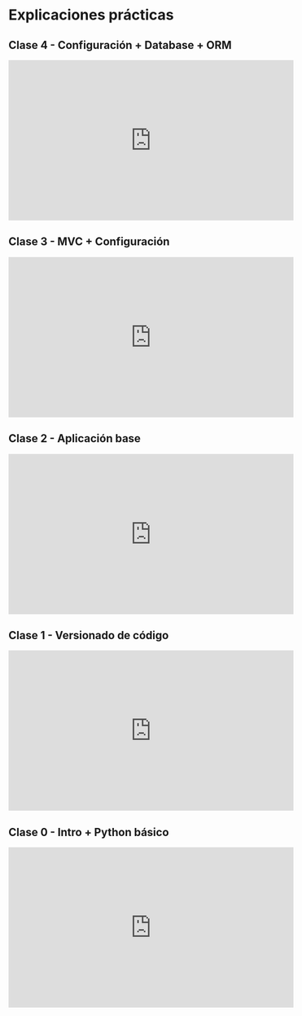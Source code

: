 # Explicaciones prácticas

## Clase 4 - Configuración + Database + ORM

<iframe width="560" height="315" src="https://www.youtube.com/embed/ahanyyXGY48" title="Clase 0 - Intro + Python básico" frameborder="0" allow="accelerometer; autoplay; encrypted-media; gyroscope; picture-in-picture; web-share" referrerpolicy="strict-origin-when-cross-origin" allowfullscreen></iframe>

## Clase 3 - MVC + Configuración

<iframe width="560" height="315" src="https://www.youtube.com/embed/fCIs4s5pY3Q" title="Clase 0 - Intro + Python básico" frameborder="0" allow="accelerometer; autoplay; encrypted-media; gyroscope; picture-in-picture; web-share" referrerpolicy="strict-origin-when-cross-origin" allowfullscreen></iframe>

## Clase 2 - Aplicación base

<iframe width="560" height="315" src="https://www.youtube.com/embed/0Ab92JagUDw" title="Clase 0 - Intro + Python básico" frameborder="0" allow="accelerometer; autoplay; encrypted-media; gyroscope; picture-in-picture; web-share" referrerpolicy="strict-origin-when-cross-origin" allowfullscreen></iframe>

## Clase 1 - Versionado de código

<iframe width="560" height="315" src="https://www.youtube.com/embed/SIM2es4yMjo" title="Clase 0 - Intro + Python básico" frameborder="0" allow="accelerometer; autoplay; encrypted-media; gyroscope; picture-in-picture; web-share" referrerpolicy="strict-origin-when-cross-origin" allowfullscreen></iframe>

## Clase 0 - Intro + Python básico

<iframe width="560" height="315" src="https://www.youtube.com/embed/Gge9wPunfpc" title="Clase 0 - Intro + Python básico" frameborder="0" allow="accelerometer; autoplay; encrypted-media; gyroscope; picture-in-picture; web-share" referrerpolicy="strict-origin-when-cross-origin" allowfullscreen></iframe>